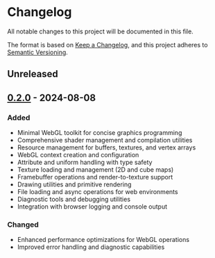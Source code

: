 # Changelog

All notable changes to this project will be documented in this file.

The format is based on [Keep a Changelog](https://keepachangelog.com/en/1.0.0/),
and this project adheres to [Semantic Versioning](https://semver.org/spec/v2.0.0.html).

## Unreleased

## [0.2.0] - 2024-08-08

### Added
- Minimal WebGL toolkit for concise graphics programming
- Comprehensive shader management and compilation utilities
- Resource management for buffers, textures, and vertex arrays
- WebGL context creation and configuration
- Attribute and uniform handling with type safety
- Texture loading and management (2D and cube maps)
- Framebuffer operations and render-to-texture support
- Drawing utilities and primitive rendering
- File loading and async operations for web environments
- Diagnostic tools and debugging utilities
- Integration with browser logging and console output

### Changed
- Enhanced performance optimizations for WebGL operations
- Improved error handling and diagnostic capabilities

[0.2.0]: https://github.com/Wandalen/cgtools/releases/tag/minwebgl-v0.2.0